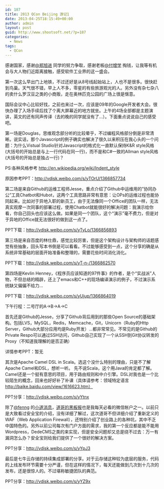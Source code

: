 ```yaml
---
id: 187
title: 2013 QCon Beijing 游记1
date: 2013-04-25T18:15:49+00:00
author: admin
layout: post
guid: http://www.shootsoft.net/?p=187
categories:
  - News
tags:
  - QCon
---
```

感谢国家，感谢<a title="郑旭进" href="http://www.weibo.com/xujinzheng" target="_blank">@郑旭进</a> 同学的努力争取，感谢老板<a title="付增学" href="http://www.weibo.com/adsagefrank" target="_blank">@付增学</a> 掏钱，让我等有机会与大人物们近距离接触，感受软件工业界的这一盛会。

第一次这么早出门上地铁，不过还好是从8号线起始站上，人也不是很多。很快赶到鸟巢。天气很不错，早上人不多，零星的有些旅游观光的人。另外没有杂七杂八的卖什么罗汉豆之类的小商贩，走在奥林匹克公园的广场上很是惬意。
  
国际会议中心比较好找，之前也来过一次，应该是09年的Google开发者大会。很快办理了入场手续后找了个离大屏幕近的地方就坐。上午的4场全部都是主题演讲，英文的还有同声传译（去的晚的同学就没有了&#8230;）。下面重点说说自己的感受吧。
  
第一场是Douglas，思维观念部分听的比较晕乎，不过编程风格部分倒是非常清晰。说实话，那个Javascript的例子确实也解决了很久以来积压在我心头的一个问题：为什么Vistual Studio针对Javascript的格式化一直默认保持K&R style风格(大括号的开始总是与上一行代码在同一行)，而不是和C#一致的Allman style风格(大括号的开始总是独占一行)？
  
PS:各种风格参考 http://en.wikipedia.org/wiki/Indent_style
  
原因参考PPT：http://vdisk.weibo.com/s/yTOrU/1366857734

第二场是来自Github的运维工程师Jesse，重点介绍了Github中运维用的&#8221;协同办公&#8221;工具Chatbot和Hubot，这两个工具思路非常有意思：让OPs的运维过程也能协同起来。比如对于异地入职的新员工，由于无法像同一个Office的团队一样，无法真实观摩一次同事的部署过程，使用Chatbot就能很好的解决问题：我演示给你看，你自己回头也应该这么做。如果是同一个团队，这个“演示”毫不费力，但是对于异地的Office就无法很好的做到这一点了。
  
PPT下载：http://vdisk.weibo.com/s/yTyLo/1366856893

第三场是来自百度的林仕鼎，感觉比较厉害，但是这个架构设计与架构师的话题感觉有些抽象，回头写本书倒是可以看看。不过能够感受到一点，这个分享的确是从系统非常基础的层面开始准备和整理的，需要花些时间消化消化。
  
PPT下载：http://vdisk.weibo.com/s/yT-n-/1366862570

第四场是Kevlin Henney，《程序员应该知道的97件事》的作者，是个“实战派”人物，不但总结的精辟，还上了emacs和C++的现场编译演示的例子，不过演示系统缺又偏偏不给力&#8230;
  
PPT下载：http://vdisk.weibo.com/s/yUjup/1366864019
  
下午行程：二号厅的A->B->A->C
  
首先还是Github的Jesse，分享了Github背后用到的那些Open Source的基础架构。包括LVS，MySQL，Redis，Memcache，Git，Unicorn（Ruby的Http Server，Github大部分应用均是Ruby开发）&#8230;都非常常见。不常见的是Github的Private Respo可以通过SSH访问，Github自己实现了一个从SSH到Git协议转发的Proxy（不知道我理解的是否正确）
  
详情参考PPT：暂无

其次是Apache Camel DSL in Scala。选这个没什么特别的理由，只是不了解Apache Camel和DSL，想听一听。 先不说Scala，这个用Java的肯定都了解。Camel还是一个挺有意思的项目，用于路由规则和中介引擎。DSL对我也是一个比较陌生的概念，回来也好好补了补课（具体请参考：领域特定语言 http://baike.baidu.com/view/1616623.htm）
  
PPT分享：http://vdisk.weibo.com/s/yYtnx

除了<a title="Fenng" href="http://weibo.com/fenng" target="_blank">@fenng</a> 的<a title="小道消息" href="http://hutu.me/" target="_blank">小道消息</a>，<a title="道哥的黑板报" href="http://taosay.net/" target="_blank">道哥的黑板报</a>也是我每天必看的微信帐户之一。以前只是大致看过安全宝的介绍，没有详细了解过，这次道哥不但详细介绍了重新定义的WAF（Web Application Firewall），还特别介绍了创业路上的各种坑，其中不乏中国特色的。另外以前公司每次有门户方面的需求，我的第一个反应都是能不能用Wordpress，DedeCMS之类的来实现，但是安全问题却又总是绕不过去：万一有漏洞怎么办？安全宝则给我们提供了一个很好的解决方案。
  
PPT分享：http://vdisk.weibo.com/s/yYpJ3

最后是七牛云存储的持续集成部署的分享。对于云存储这种较为底层的服务，代码的上线发布环节需要十分严谨，但在这样的情况下，每天还能做到几次到十几次的发布，还是很惊人的。不过堪称敏捷团队的典范。
  
PPT分享：http://vdisk.weibo.com/s/yYZ9x

&nbsp;